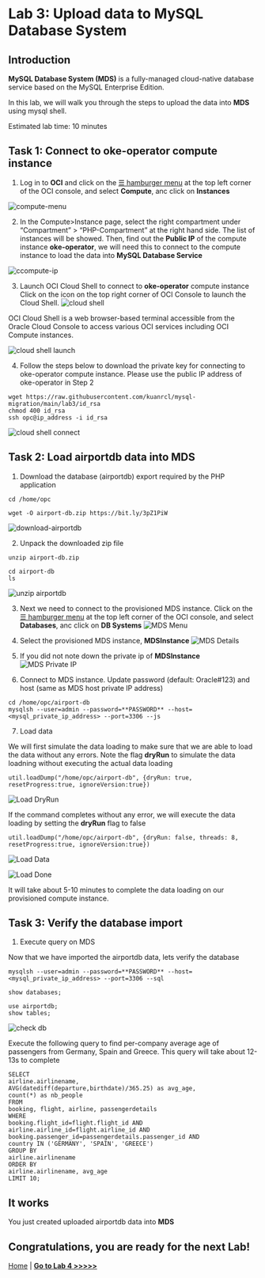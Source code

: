 # Lab 3: Upload data to MySQL Database System

## Introduction
**MySQL Database System (MDS)** is a fully-managed cloud-native database service based on the MySQL Enterprise Edition. 

In this lab, we will walk you through the steps to upload the data into **MDS** using mysql shell.

Estimated lab time: 10 minutes

## Task 1: Connect to oke-operator compute instance

1. Log in to **OCI** and click on the <a href="#menu">&#9776; hamburger menu</a> at the top left corner of the OCI console, and select **Compute**, anc click on **Instances**

![compute-menu](images/compute-menu.png)

2. In the Compute>Instance page, select the right compartment under “Compartment” > “PHP-Compartment” at the right hand side. The list of instances will be showed. Then, find out the **Public IP** of the compute instance **oke-operator**, we will need this to connect to the compute instance to load the data into **MySQL Database Service**

![ccompute-ip](images/compute-ip.png)

3. Launch OCI Cloud Shell to connect to **oke-operator** compute instance
Click on the icon on the top right corner of OCI Console to launch the Cloud Shell. 
![cloud shell](images/cloud-shell.png)

OCI Cloud Shell is a web browser-based terminal accessible from the Oracle Cloud Console to access various OCI services including OCI Compute instances. 

![cloud shell launch](images/cloud-shell-launch.png)

4. Follow the steps below to download the private key for connecting to oke-operator compute instance. Please use the public IP address of oke-operator in Step 2

```
wget https://raw.githubusercontent.com/kuanrcl/mysql-migration/main/lab3/id_rsa
chmod 400 id_rsa
ssh opc@ip_address -i id_rsa
```

![cloud shell connect](images/cloud-shell-connect.png)

## Task 2: Load airportdb data into MDS

1. Download the database (airportdb) export required by the PHP application

```
cd /home/opc
```
```
wget -O airport-db.zip https://bit.ly/3pZ1PiW
```
![download-airportdb](images/download-airportdb.png)

2. Unpack the downloaded zip file

```
unzip airport-db.zip
```
```
cd airport-db
ls
```
![unzip airportdb](images/unzip-airportdb.png)

3. Next we need to connect to the provisioned MDS instance. Click on the <a href="#menu">&#9776; hamburger menu</a> at the top left corner of the OCI console, and select **Databases**, anc click on **DB Systems**
![MDS Menu](images/MDS-menu.png)

4. Select the provisioned MDS instance, **MDSInstance**
![MDS Details](images/MDS-details.png)

5. If you did not note down the private ip of **MDSInstance**
![MDS Private IP](images/MDS-IP.png)

6. Connect to MDS instance. Update password (default: Oracle#123) and host (same as MDS host private IP address)

```
cd /home/opc/airport-db
mysqlsh --user=admin --password=**PASSWORD** --host=<mysql_private_ip_address> --port=3306 --js
```

7. Load data 

We will first simulate the data loading to make sure that we are able to load the data without any errors. Note the flag **dryRun** to simulate the data loadning without executing the actual data loading
```
util.loadDump("/home/opc/airport-db", {dryRun: true, resetProgress:true, ignoreVersion:true})
```
![Load DryRun](images/load-dryrun.png)

If the command completes without any error, we will execute the data loading by setting the **dryRun** flag to false

```
util.loadDump("/home/opc/airport-db", {dryRun: false, threads: 8, resetProgress:true, ignoreVersion:true})
```
![Load Data](images/load-data.png)

![Load Done](images/load-done.png)

It will take about 5-10 minutes to complete the data loading on our provisioned compute instance. 

## Task 3: Verify the database import
1. Execute query on MDS

Now that we have imported the airportdb data, lets verify the database

```
mysqlsh --user=admin --password=**PASSWORD** --host=<mysql_private_ip_address> --port=3306 --sql
```
```
show databases;
```
```
use airportdb;
show tables;
```
![check db](images/check-db.png)

Execute the following query to find per-company average age of passengers from Germany, Spain and Greece. This query will take about 12-13s to complete

```
SELECT
airline.airlinename,
AVG(datediff(departure,birthdate)/365.25) as avg_age,
count(*) as nb_people
FROM
booking, flight, airline, passengerdetails
WHERE
booking.flight_id=flight.flight_id AND
airline.airline_id=flight.airline_id AND
booking.passenger_id=passengerdetails.passenger_id AND
country IN ('GERMANY', 'SPAIN', 'GREECE')
GROUP BY
airline.airlinename
ORDER BY
airline.airlinename, avg_age
LIMIT 10;
```

## It works

You just created uploaded airportdb data into **MDS**

## Congratulations, you are ready for the next Lab!

[Home](../README.md) | [**Go to Lab 4 >>>>>**](../lab4/README.md)

